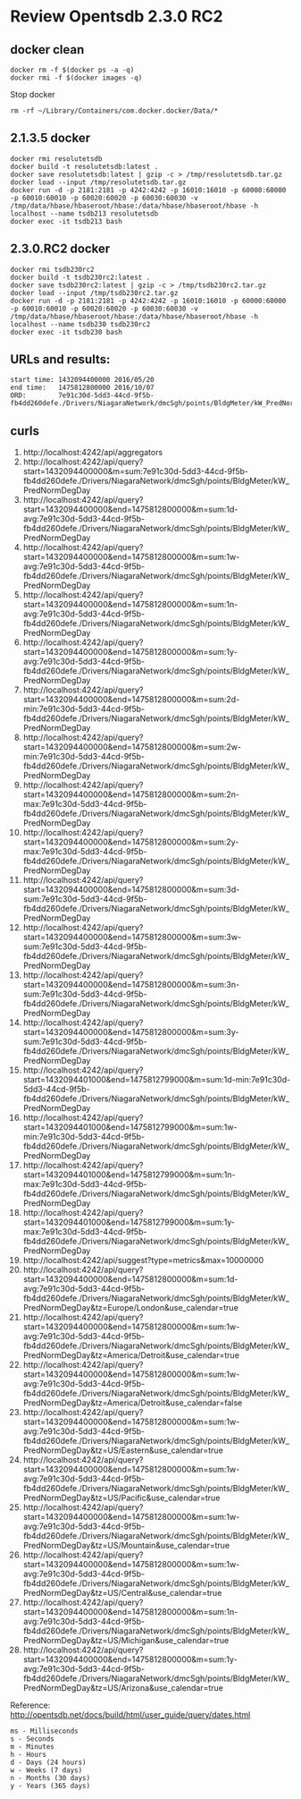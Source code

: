 
# Review Opentsdb 2.3.0 RC2

## docker clean

	docker rm -f $(docker ps -a -q)
	docker rmi -f $(docker images -q)

Stop docker

	rm -rf ~/Library/Containers/com.docker.docker/Data/*


## 2.1.3.5 docker

	docker rmi resolutetsdb
	docker build -t resolutetsdb:latest .
	docker save resolutetsdb:latest | gzip -c > /tmp/resolutetsdb.tar.gz
	docker load --input /tmp/resolutetsdb.tar.gz
	docker run -d -p 2181:2181 -p 4242:4242 -p 16010:16010 -p 60000:60000 -p 60010:60010 -p 60020:60020 -p 60030:60030 -v /tmp/data/hbase/hbaseroot/hbase:/data/hbase/hbaseroot/hbase -h localhost --name tsdb213 resolutetsdb
	docker exec -it tsdb213 bash

## 2.3.0.RC2 docker

	docker rmi tsdb230rc2
	docker build -t tsdb230rc2:latest .
	docker save tsdb230rc2:latest | gzip -c > /tmp/tsdb230rc2.tar.gz
	docker load --input /tmp/tsdb230rc2.tar.gz
	docker run -d -p 2181:2181 -p 4242:4242 -p 16010:16010 -p 60000:60000 -p 60010:60010 -p 60020:60020 -p 60030:60030 -v /tmp/data/hbase/hbaseroot/hbase:/data/hbase/hbaseroot/hbase -h localhost --name tsdb230 tsdb230rc2
	docker exec -it tsdb230 bash

## URLs and results:

	start time: 1432094400000 2016/05/20
	end time:   1475812800000 2016/10/07
	ORD:        7e91c30d-5dd3-44cd-9f5b-fb4dd260defe./Drivers/NiagaraNetwork/dmcSgh/points/BldgMeter/kW_PredNormDegDay


## curls

1. http://localhost:4242/api/aggregators
1. http://localhost:4242/api/query?start=1432094400000&m=sum:7e91c30d-5dd3-44cd-9f5b-fb4dd260defe./Drivers/NiagaraNetwork/dmcSgh/points/BldgMeter/kW_PredNormDegDay
1. http://localhost:4242/api/query?start=1432094400000&end=1475812800000&m=sum:1d-avg:7e91c30d-5dd3-44cd-9f5b-fb4dd260defe./Drivers/NiagaraNetwork/dmcSgh/points/BldgMeter/kW_PredNormDegDay
1. http://localhost:4242/api/query?start=1432094400000&end=1475812800000&m=sum:1w-avg:7e91c30d-5dd3-44cd-9f5b-fb4dd260defe./Drivers/NiagaraNetwork/dmcSgh/points/BldgMeter/kW_PredNormDegDay
1. http://localhost:4242/api/query?start=1432094400000&end=1475812800000&m=sum:1n-avg:7e91c30d-5dd3-44cd-9f5b-fb4dd260defe./Drivers/NiagaraNetwork/dmcSgh/points/BldgMeter/kW_PredNormDegDay
1. http://localhost:4242/api/query?start=1432094400000&end=1475812800000&m=sum:1y-avg:7e91c30d-5dd3-44cd-9f5b-fb4dd260defe./Drivers/NiagaraNetwork/dmcSgh/points/BldgMeter/kW_PredNormDegDay
1. http://localhost:4242/api/query?start=1432094400000&end=1475812800000&m=sum:2d-min:7e91c30d-5dd3-44cd-9f5b-fb4dd260defe./Drivers/NiagaraNetwork/dmcSgh/points/BldgMeter/kW_PredNormDegDay
1. http://localhost:4242/api/query?start=1432094400000&end=1475812800000&m=sum:2w-min:7e91c30d-5dd3-44cd-9f5b-fb4dd260defe./Drivers/NiagaraNetwork/dmcSgh/points/BldgMeter/kW_PredNormDegDay
1. http://localhost:4242/api/query?start=1432094400000&end=1475812800000&m=sum:2n-max:7e91c30d-5dd3-44cd-9f5b-fb4dd260defe./Drivers/NiagaraNetwork/dmcSgh/points/BldgMeter/kW_PredNormDegDay
1. http://localhost:4242/api/query?start=1432094400000&end=1475812800000&m=sum:2y-max:7e91c30d-5dd3-44cd-9f5b-fb4dd260defe./Drivers/NiagaraNetwork/dmcSgh/points/BldgMeter/kW_PredNormDegDay
1. http://localhost:4242/api/query?start=1432094400000&end=1475812800000&m=sum:3d-sum:7e91c30d-5dd3-44cd-9f5b-fb4dd260defe./Drivers/NiagaraNetwork/dmcSgh/points/BldgMeter/kW_PredNormDegDay
1. http://localhost:4242/api/query?start=1432094400000&end=1475812800000&m=sum:3w-sum:7e91c30d-5dd3-44cd-9f5b-fb4dd260defe./Drivers/NiagaraNetwork/dmcSgh/points/BldgMeter/kW_PredNormDegDay
1. http://localhost:4242/api/query?start=1432094400000&end=1475812800000&m=sum:3n-sum:7e91c30d-5dd3-44cd-9f5b-fb4dd260defe./Drivers/NiagaraNetwork/dmcSgh/points/BldgMeter/kW_PredNormDegDay
1. http://localhost:4242/api/query?start=1432094400000&end=1475812800000&m=sum:3y-sum:7e91c30d-5dd3-44cd-9f5b-fb4dd260defe./Drivers/NiagaraNetwork/dmcSgh/points/BldgMeter/kW_PredNormDegDay
1. http://localhost:4242/api/query?start=1432094401000&end=1475812799000&m=sum:1d-min:7e91c30d-5dd3-44cd-9f5b-fb4dd260defe./Drivers/NiagaraNetwork/dmcSgh/points/BldgMeter/kW_PredNormDegDay
1. http://localhost:4242/api/query?start=1432094401000&end=1475812799000&m=sum:1w-min:7e91c30d-5dd3-44cd-9f5b-fb4dd260defe./Drivers/NiagaraNetwork/dmcSgh/points/BldgMeter/kW_PredNormDegDay
1. http://localhost:4242/api/query?start=1432094401000&end=1475812799000&m=sum:1n-max:7e91c30d-5dd3-44cd-9f5b-fb4dd260defe./Drivers/NiagaraNetwork/dmcSgh/points/BldgMeter/kW_PredNormDegDay
1. http://localhost:4242/api/query?start=1432094401000&end=1475812799000&m=sum:1y-max:7e91c30d-5dd3-44cd-9f5b-fb4dd260defe./Drivers/NiagaraNetwork/dmcSgh/points/BldgMeter/kW_PredNormDegDay
1. http://localhost:4242/api/suggest?type=metrics&max=10000000
1. http://localhost:4242/api/query?start=1432094400000&end=1475812800000&m=sum:1d-avg:7e91c30d-5dd3-44cd-9f5b-fb4dd260defe./Drivers/NiagaraNetwork/dmcSgh/points/BldgMeter/kW_PredNormDegDay&tz=Europe/London&use_calendar=true
1. http://localhost:4242/api/query?start=1432094400000&end=1475812800000&m=sum:1w-avg:7e91c30d-5dd3-44cd-9f5b-fb4dd260defe./Drivers/NiagaraNetwork/dmcSgh/points/BldgMeter/kW_PredNormDegDay&tz=America/Detroit&use_calendar=true
1. http://localhost:4242/api/query?start=1432094400000&end=1475812800000&m=sum:1w-avg:7e91c30d-5dd3-44cd-9f5b-fb4dd260defe./Drivers/NiagaraNetwork/dmcSgh/points/BldgMeter/kW_PredNormDegDay&tz=America/Detroit&use_calendar=false
1. http://localhost:4242/api/query?start=1432094400000&end=1475812800000&m=sum:1w-avg:7e91c30d-5dd3-44cd-9f5b-fb4dd260defe./Drivers/NiagaraNetwork/dmcSgh/points/BldgMeter/kW_PredNormDegDay&tz=US/Eastern&use_calendar=true
1. http://localhost:4242/api/query?start=1432094400000&end=1475812800000&m=sum:1w-avg:7e91c30d-5dd3-44cd-9f5b-fb4dd260defe./Drivers/NiagaraNetwork/dmcSgh/points/BldgMeter/kW_PredNormDegDay&tz=US/Pacific&use_calendar=true
1. http://localhost:4242/api/query?start=1432094400000&end=1475812800000&m=sum:1w-avg:7e91c30d-5dd3-44cd-9f5b-fb4dd260defe./Drivers/NiagaraNetwork/dmcSgh/points/BldgMeter/kW_PredNormDegDay&tz=US/Mountain&use_calendar=true
1. http://localhost:4242/api/query?start=1432094400000&end=1475812800000&m=sum:1w-avg:7e91c30d-5dd3-44cd-9f5b-fb4dd260defe./Drivers/NiagaraNetwork/dmcSgh/points/BldgMeter/kW_PredNormDegDay&tz=US/Central&use_calendar=true
1. http://localhost:4242/api/query?start=1432094400000&end=1475812800000&m=sum:1n-avg:7e91c30d-5dd3-44cd-9f5b-fb4dd260defe./Drivers/NiagaraNetwork/dmcSgh/points/BldgMeter/kW_PredNormDegDay&tz=US/Michigan&use_calendar=true
1. http://localhost:4242/api/query?start=1432094400000&end=1475812800000&m=sum:1y-avg:7e91c30d-5dd3-44cd-9f5b-fb4dd260defe./Drivers/NiagaraNetwork/dmcSgh/points/BldgMeter/kW_PredNormDegDay&tz=US/Arizona&use_calendar=true

Reference: http://opentsdb.net/docs/build/html/user_guide/query/dates.html

	ms - Milliseconds
	s - Seconds
	m - Minutes
	h - Hours
	d - Days (24 hours)
	w - Weeks (7 days)
	n - Months (30 days)
	y - Years (365 days)

